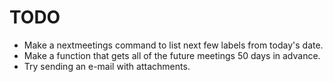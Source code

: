TODO
====

* Make a nextmeetings command to list next few labels from today's date.
* Make a function that gets all of the future meetings 50 days in advance.
* Try sending an e-mail with attachments.
